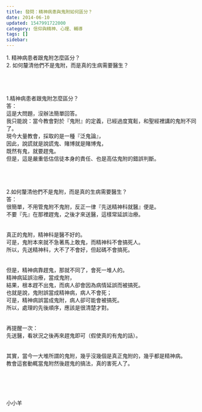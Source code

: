 ```yaml
---
title: 發問：精神病患與鬼附如何區分？
date: 2014-06-10
updated: 1547991722000
category: 信仰與精神、心理、輔導
tags: []
sidebar: 
---
```


<p>1.	精神病患者跟鬼附怎麼區分？<br/>2.	如何釐清他們不是鬼附，而是真的生病需要醫生？<br/><br/><!--more--><br/><br/><br/>1.精神病患者跟鬼附怎麼區分？<br/>答：<br/>這是大問題，沒辦法簡單回答。<br/>我只能說：當今教會對於『鬼附』的定義，已經過度寬鬆，和聖經裡講的鬼附不同了。<br/>現今大量教會，採取的是一種『泛鬼論』，<br/>因此，說謊就是說謊鬼、賭博就是賭博鬼，<br/>既然有鬼，就要趕鬼。<br/>但是，這是嚴重低估信徒本身的責任、也是高估鬼附的錯誤判斷。<br/> <br/> <br/><br/><br/>2.如何釐清他們不是鬼附，而是真的生病需要醫生？<br/>答：<br/>很簡單，不用管鬼附不鬼附，反正一律『先送精神科就醫』便是。<br/>不要『先』在那裡趕鬼，之後才來送醫，這樣常延誤治療。<br/> <br/><br/>真正的鬼附，精神科是醫不好的。<br/>可是，鬼附本來就不急著馬上敢鬼，而精神科不會搞死人。<br/>所以，先送精神科，大不了不會好，但起碼不會搞死。<br/><br/><br/>但是，精神病靠趕鬼，那就不同了，會死一堆人的。<br/>精神病延誤治療，當成鬼附，<br/>結果，根本趕不出鬼，而病人卻會因為病情延誤而被搞死。<br/>也就是說，鬼附誤當成精神病，病人不會死；<br/>可是，精神病誤當成鬼附，病人卻可能會被搞死。<br/>所以，處理的先後順序，應該是很清楚才對。<br/><br/><br/>再提醒一次：<br/>先送醫，看狀況之後再來趕鬼即可（假使真的有鬼的話）。<br/> <br/><br/>其實，當今一大堆所謂的鬼附，幾乎沒幾個是真正鬼附的，幾乎都是精神病。<br/>教會這套動輒當鬼附然後趕鬼的搞法，真的害死人了。<br/><br/><br/><br/><br/><br/>小小羊<br/><br/><br/><br/><br/><br/>
</p>